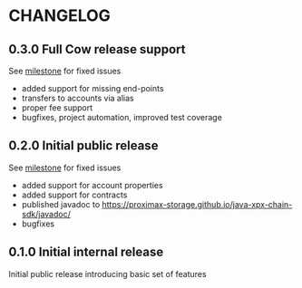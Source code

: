 # CHANGELOG

## 0.3.0 Full Cow release support

See [milestone](https://github.com/proximax-storage/java-xpx-chain-sdk/milestone/3?closed=1) for fixed issues
* added support for missing end-points
* transfers to accounts via alias
* proper fee support
* bugfixes, project automation, improved test coverage

## 0.2.0 Initial public release

See [milestone](https://github.com/proximax-storage/java-xpx-chain-sdk/milestone/2?closed=1) for fixed issues
* added support for account properties
* added support for contracts
* published javadoc to https://proximax-storage.github.io/java-xpx-chain-sdk/javadoc/
* bugfixes

## 0.1.0 Initial internal release

Initial public release introducing basic set of features